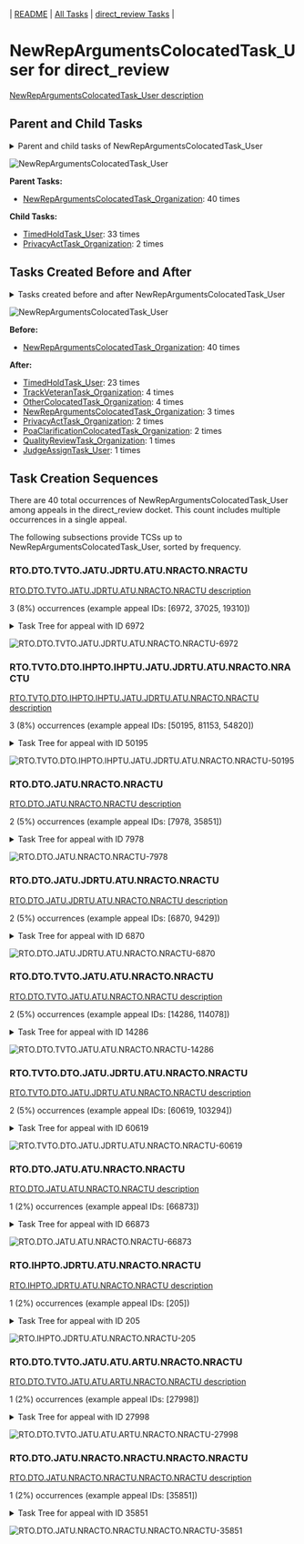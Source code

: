 <!-- DO NOT EDIT THIS FILE.  This file is autogenerated. -->
| [README](../README.md) | [All Tasks](../alltasks.md) | [direct_review Tasks](tasklist.md) |

# NewRepArgumentsColocatedTask_User for direct_review

[NewRepArgumentsColocatedTask_User description](../descr/NewRepArgumentsColocatedTask_User.md)

## Parent and Child Tasks

<details><summary markdown='span'>Parent and child tasks of NewRepArgumentsColocatedTask_User
</summary>

```
digraph G {
rankdir=LR;
node [shape=box]
"NewRepArgumentsColocatedTask_User" -> "TimedHoldTask_User" [label=33]
"NewRepArgumentsColocatedTask_User" -> "PrivacyActTask_Organization" [label=2]
"NewRepArgumentsColocatedTask_Organization" -> "NewRepArgumentsColocatedTask_User" [label=40]
}
```
</details>

![NewRepArgumentsColocatedTask_User](dot/NewRepArgumentsColocatedTask_User-parentchild.dot.png)

**Parent Tasks:**

   * [NewRepArgumentsColocatedTask_Organization](NewRepArgumentsColocatedTask_Organization.md): 40 times

**Child Tasks:**

   * [TimedHoldTask_User](TimedHoldTask_User.md): 33 times
   * [PrivacyActTask_Organization](PrivacyActTask_Organization.md): 2 times

## Tasks Created Before and After

<details><summary markdown='span'>Tasks created before and after NewRepArgumentsColocatedTask_User</summary>

```
digraph G {
rankdir=LR;

"NewRepArgumentsColocatedTask_User" -> "TimedHoldTask_User" [label=23]
"NewRepArgumentsColocatedTask_User" -> "TrackVeteranTask_Organization" [label=4]
"NewRepArgumentsColocatedTask_User" -> "OtherColocatedTask_Organization" [label=4]
"NewRepArgumentsColocatedTask_User" -> "NewRepArgumentsColocatedTask_Organization" [label=3]
"NewRepArgumentsColocatedTask_User" -> "PrivacyActTask_Organization" [label=2]
"NewRepArgumentsColocatedTask_User" -> "PoaClarificationColocatedTask_Organization" [label=2]
"NewRepArgumentsColocatedTask_User" -> "QualityReviewTask_Organization" [label=1]
"NewRepArgumentsColocatedTask_User" -> "JudgeAssignTask_User" [label=1]
"NewRepArgumentsColocatedTask_Organization" -> "NewRepArgumentsColocatedTask_User" [label=40]
}
```
</details>

![NewRepArgumentsColocatedTask_User](dot/NewRepArgumentsColocatedTask_User.dot.png)

**Before:**

   * [NewRepArgumentsColocatedTask_Organization](NewRepArgumentsColocatedTask_Organization.md): 40 times

**After:**

   * [TimedHoldTask_User](TimedHoldTask_User.md): 23 times
   * [TrackVeteranTask_Organization](TrackVeteranTask_Organization.md): 4 times
   * [OtherColocatedTask_Organization](OtherColocatedTask_Organization.md): 4 times
   * [NewRepArgumentsColocatedTask_Organization](NewRepArgumentsColocatedTask_Organization.md): 3 times
   * [PrivacyActTask_Organization](PrivacyActTask_Organization.md): 2 times
   * [PoaClarificationColocatedTask_Organization](PoaClarificationColocatedTask_Organization.md): 2 times
   * [QualityReviewTask_Organization](QualityReviewTask_Organization.md): 1 times
   * [JudgeAssignTask_User](JudgeAssignTask_User.md): 1 times

## Task Creation Sequences

There are 40 total occurrences of NewRepArgumentsColocatedTask_User among appeals in the direct_review docket.  This count includes multiple occurrences in a single appeal.

The following subsections provide TCSs up to NewRepArgumentsColocatedTask_User, sorted by frequency.

### RTO.DTO.TVTO.JATU.JDRTU.ATU.NRACTO.NRACTU

[RTO.DTO.TVTO.JATU.JDRTU.ATU.NRACTO.NRACTU description](../descr/RTO.DTO.TVTO.JATU.JDRTU.ATU.NRACTO.NRACTU.md)

3 (8%) occurrences (example appeal IDs: [6972, 37025, 19310])

<details><summary markdown='span'>Task Tree for appeal with ID 6972</summary>

```
@startuml
skinparam {
  ObjectBorderColor #555
  ObjectBorderThickness 0
  ObjectFontStyle bold
  ObjectFontSize 14
  ObjectAttributeFontColor #333
  ObjectAttributeFontSize 12
}
  object 0.RootTask #8dd3c7 {
Organization
}
  object 1.DistributionTask #ffffb3 {
Organization
}
  object 2.TrackVeteranTask #bebada {
Organization
}
  object 3.JudgeAssignTask #ccebc5 {
User
}
  object 4.JudgeDecisionReviewTask #d9d9d9 {
User
}
  object 5.AttorneyTask #bc80bd {
User
}
  object 6.NewRepArgumentsColocatedTask #ffed6f {
Organization
}
  object 7.NewRepArgumentsColocatedTask #ffed6f {
User  <back:white>    </back>
}
  object 8.TimedHoldTask #fccde5 {
User
}
  object 9.NewRepArgumentsColocatedTask #ffed6f {
Organization
}
  object 10.NewRepArgumentsColocatedTask #ffed6f {
User  <back:white>    </back>
}
  object 11.TimedHoldTask #fccde5 {
User
}
  object 12.BvaDispatchTask #b3de69 {
Organization
}
  object 13.BvaDispatchTask #b3de69 {
User
}
0.RootTask -- 1.DistributionTask
0.RootTask -- 2.TrackVeteranTask
0.RootTask -- 3.JudgeAssignTask
0.RootTask -- 4.JudgeDecisionReviewTask
4.JudgeDecisionReviewTask -- 5.AttorneyTask
5.AttorneyTask -- 6.NewRepArgumentsColocatedTask
6.NewRepArgumentsColocatedTask -- 7.NewRepArgumentsColocatedTask
7.NewRepArgumentsColocatedTask -- 8.TimedHoldTask
5.AttorneyTask -- 9.NewRepArgumentsColocatedTask
9.NewRepArgumentsColocatedTask -- 10.NewRepArgumentsColocatedTask
10.NewRepArgumentsColocatedTask -- 11.TimedHoldTask
0.RootTask -- 12.BvaDispatchTask
12.BvaDispatchTask -- 13.BvaDispatchTask
@enduml
```
</details>

![RTO.DTO.TVTO.JATU.JDRTU.ATU.NRACTO.NRACTU-6972](uml/RTO.DTO.TVTO.JATU.JDRTU.ATU.NRACTO.NRACTU-6972.png)

### RTO.TVTO.DTO.IHPTO.IHPTU.JATU.JDRTU.ATU.NRACTO.NRACTU

[RTO.TVTO.DTO.IHPTO.IHPTU.JATU.JDRTU.ATU.NRACTO.NRACTU description](../descr/RTO.TVTO.DTO.IHPTO.IHPTU.JATU.JDRTU.ATU.NRACTO.NRACTU.md)

3 (8%) occurrences (example appeal IDs: [50195, 81153, 54820])

<details><summary markdown='span'>Task Tree for appeal with ID 50195</summary>

```
@startuml
skinparam {
  ObjectBorderColor #555
  ObjectBorderThickness 0
  ObjectFontStyle bold
  ObjectFontSize 14
  ObjectAttributeFontColor #333
  ObjectAttributeFontSize 12
}
  object 0.RootTask #8dd3c7 {
Organization
}
  object 1.TrackVeteranTask #bebada {
Organization
}
  object 2.DistributionTask #ffffb3 {
Organization
}
  object 3.InformalHearingPresentationTask #fdb462 {
Organization
}
  object 4.InformalHearingPresentationTask #fdb462 {
User
}
  object 5.JudgeAssignTask #ccebc5 {
User
}
  object 6.JudgeDecisionReviewTask #d9d9d9 {
User
}
  object 7.AttorneyTask #bc80bd {
User
}
  object 8.NewRepArgumentsColocatedTask #ffed6f {
Organization
}
  object 9.NewRepArgumentsColocatedTask #ffed6f {
User  <back:white>    </back>
}
  object 10.TimedHoldTask #fccde5 {
User
}
  object 11.BvaDispatchTask #b3de69 {
Organization
}
  object 12.BvaDispatchTask #b3de69 {
User
}
0.RootTask -- 1.TrackVeteranTask
0.RootTask -- 2.DistributionTask
2.DistributionTask -- 3.InformalHearingPresentationTask
3.InformalHearingPresentationTask -- 4.InformalHearingPresentationTask
0.RootTask -- 5.JudgeAssignTask
0.RootTask -- 6.JudgeDecisionReviewTask
6.JudgeDecisionReviewTask -- 7.AttorneyTask
7.AttorneyTask -- 8.NewRepArgumentsColocatedTask
8.NewRepArgumentsColocatedTask -- 9.NewRepArgumentsColocatedTask
9.NewRepArgumentsColocatedTask -- 10.TimedHoldTask
0.RootTask -- 11.BvaDispatchTask
11.BvaDispatchTask -- 12.BvaDispatchTask
@enduml
```
</details>

![RTO.TVTO.DTO.IHPTO.IHPTU.JATU.JDRTU.ATU.NRACTO.NRACTU-50195](uml/RTO.TVTO.DTO.IHPTO.IHPTU.JATU.JDRTU.ATU.NRACTO.NRACTU-50195.png)

### RTO.DTO.JATU.NRACTO.NRACTU

[RTO.DTO.JATU.NRACTO.NRACTU description](../descr/RTO.DTO.JATU.NRACTO.NRACTU.md)

2 (5%) occurrences (example appeal IDs: [7978, 35851])

<details><summary markdown='span'>Task Tree for appeal with ID 7978</summary>

```
@startuml
skinparam {
  ObjectBorderColor #555
  ObjectBorderThickness 0
  ObjectFontStyle bold
  ObjectFontSize 14
  ObjectAttributeFontColor #333
  ObjectAttributeFontSize 12
}
  object 0.RootTask #8dd3c7 {
Organization
}
  object 1.DistributionTask #ffffb3 {
Organization
}
  object 2.JudgeAssignTask #ccebc5 {
User
}
  object 3.JudgeDecisionReviewTask #d9d9d9 {
User
}
  object 4.AttorneyTask #bc80bd {
User
}
  object 5.NewRepArgumentsColocatedTask #ffed6f {
Organization
}
  object 6.NewRepArgumentsColocatedTask #ffed6f {
User  <back:white>    </back>
}
  object 7.PrivacyActTask #ccebc5 {
Organization
}
  object 8.PrivacyActTask #ccebc5 {
User
}
  object 9.ExtensionColocatedTask #ffed6f {
Organization
}
  object 10.ExtensionColocatedTask #ffed6f {
User
}
  object 11.JudgeAssignTask #ccebc5 {
User
}
  object 12.JudgeAssignTask #ccebc5 {
User
}
  object 13.JudgeAssignTask #ccebc5 {
User
}
  object 14.JudgeDecisionReviewTask #d9d9d9 {
User
}
  object 15.AttorneyTask #bc80bd {
User
}
  object 16.BvaDispatchTask #b3de69 {
Organization
}
  object 17.BvaDispatchTask #b3de69 {
User
}
0.RootTask -- 1.DistributionTask
0.RootTask -- 2.JudgeAssignTask
0.RootTask -- 3.JudgeDecisionReviewTask
3.JudgeDecisionReviewTask -- 4.AttorneyTask
4.AttorneyTask -- 5.NewRepArgumentsColocatedTask
5.NewRepArgumentsColocatedTask -- 6.NewRepArgumentsColocatedTask
6.NewRepArgumentsColocatedTask -- 7.PrivacyActTask
7.PrivacyActTask -- 8.PrivacyActTask
4.AttorneyTask -- 9.ExtensionColocatedTask
9.ExtensionColocatedTask -- 10.ExtensionColocatedTask
0.RootTask -- 11.JudgeAssignTask
0.RootTask -- 12.JudgeAssignTask
0.RootTask -- 13.JudgeAssignTask
0.RootTask -- 14.JudgeDecisionReviewTask
14.JudgeDecisionReviewTask -- 15.AttorneyTask
0.RootTask -- 16.BvaDispatchTask
16.BvaDispatchTask -- 17.BvaDispatchTask
@enduml
```
</details>

![RTO.DTO.JATU.NRACTO.NRACTU-7978](uml/RTO.DTO.JATU.NRACTO.NRACTU-7978.png)

### RTO.DTO.JATU.JDRTU.ATU.NRACTO.NRACTU

[RTO.DTO.JATU.JDRTU.ATU.NRACTO.NRACTU description](../descr/RTO.DTO.JATU.JDRTU.ATU.NRACTO.NRACTU.md)

2 (5%) occurrences (example appeal IDs: [6870, 9429])

<details><summary markdown='span'>Task Tree for appeal with ID 6870</summary>

```
@startuml
skinparam {
  ObjectBorderColor #555
  ObjectBorderThickness 0
  ObjectFontStyle bold
  ObjectFontSize 14
  ObjectAttributeFontColor #333
  ObjectAttributeFontSize 12
}
  object 0.RootTask #8dd3c7 {
Organization
}
  object 1.TrackVeteranTask #bebada {
Organization
}
  object 2.DistributionTask #ffffb3 {
Organization
}
  object 3.TrackVeteranTask #bebada {
Organization
}
  object 4.JudgeAssignTask #ccebc5 {
User
}
  object 5.JudgeDecisionReviewTask #d9d9d9 {
User
}
  object 6.AttorneyTask #bc80bd {
User
}
  object 7.NewRepArgumentsColocatedTask #ffed6f {
Organization
}
  object 8.NewRepArgumentsColocatedTask #ffed6f {
User  <back:white>    </back>
}
  object 9.NewRepArgumentsColocatedTask #ffed6f {
User  <back:white>    </back>
}
  object 10.TimedHoldTask #fccde5 {
User
}
  object 11.TrackVeteranTask #bebada {
Organization
}
  object 12.FoiaColocatedTask #fccde5 {
Organization
}
  object 13.FoiaTask #fb8072 {
Organization
}
  object 14.FoiaTask #fb8072 {
User
}
  object 15.TrackVeteranTask #bebada {
Organization
}
  object 16.TrackVeteranTask #bebada {
Organization
}
0.RootTask -- 1.TrackVeteranTask
0.RootTask -- 2.DistributionTask
0.RootTask -- 3.TrackVeteranTask
0.RootTask -- 4.JudgeAssignTask
0.RootTask -- 5.JudgeDecisionReviewTask
5.JudgeDecisionReviewTask -- 6.AttorneyTask
6.AttorneyTask -- 7.NewRepArgumentsColocatedTask
7.NewRepArgumentsColocatedTask -- 8.NewRepArgumentsColocatedTask
7.NewRepArgumentsColocatedTask -- 9.NewRepArgumentsColocatedTask
9.NewRepArgumentsColocatedTask -- 10.TimedHoldTask
0.RootTask -- 11.TrackVeteranTask
6.AttorneyTask -- 12.FoiaColocatedTask
12.FoiaColocatedTask -- 13.FoiaTask
13.FoiaTask -- 14.FoiaTask
0.RootTask -- 15.TrackVeteranTask
0.RootTask -- 16.TrackVeteranTask
@enduml
```
</details>

![RTO.DTO.JATU.JDRTU.ATU.NRACTO.NRACTU-6870](uml/RTO.DTO.JATU.JDRTU.ATU.NRACTO.NRACTU-6870.png)

### RTO.DTO.TVTO.JATU.ATU.NRACTO.NRACTU

[RTO.DTO.TVTO.JATU.ATU.NRACTO.NRACTU description](../descr/RTO.DTO.TVTO.JATU.ATU.NRACTO.NRACTU.md)

2 (5%) occurrences (example appeal IDs: [14286, 114078])

<details><summary markdown='span'>Task Tree for appeal with ID 14286</summary>

```
@startuml
skinparam {
  ObjectBorderColor #555
  ObjectBorderThickness 0
  ObjectFontStyle bold
  ObjectFontSize 14
  ObjectAttributeFontColor #333
  ObjectAttributeFontSize 12
}
  object 0.RootTask #8dd3c7 {
Organization
}
  object 1.TrackVeteranTask #bebada {
Organization
}
  object 2.DistributionTask #ffffb3 {
Organization
}
  object 3.InformalHearingPresentationTask #fdb462 {
Organization
}
  object 4.TrackVeteranTask #bebada {
Organization
}
  object 5.JudgeAssignTask #ccebc5 {
User
}
  object 6.JudgeDecisionReviewTask #d9d9d9 {
User
}
  object 7.AttorneyTask #bc80bd {
User
}
  object 8.NewRepArgumentsColocatedTask #ffed6f {
Organization
}
  object 9.NewRepArgumentsColocatedTask #ffed6f {
User  <back:white>    </back>
}
  object 10.TimedHoldTask #fccde5 {
User
}
  object 11.JudgeDecisionReviewTask #d9d9d9 {
User
}
  object 12.JudgeDecisionReviewTask #d9d9d9 {
User
}
  object 13.BvaDispatchTask #b3de69 {
Organization
}
  object 14.BvaDispatchTask #b3de69 {
User
}
0.RootTask -- 1.TrackVeteranTask
0.RootTask -- 2.DistributionTask
2.DistributionTask -- 3.InformalHearingPresentationTask
0.RootTask -- 4.TrackVeteranTask
0.RootTask -- 5.JudgeAssignTask
0.RootTask -- 6.JudgeDecisionReviewTask
12.JudgeDecisionReviewTask -- 7.AttorneyTask
7.AttorneyTask -- 8.NewRepArgumentsColocatedTask
8.NewRepArgumentsColocatedTask -- 9.NewRepArgumentsColocatedTask
9.NewRepArgumentsColocatedTask -- 10.TimedHoldTask
0.RootTask -- 11.JudgeDecisionReviewTask
0.RootTask -- 12.JudgeDecisionReviewTask
0.RootTask -- 13.BvaDispatchTask
13.BvaDispatchTask -- 14.BvaDispatchTask
@enduml
```
</details>

![RTO.DTO.TVTO.JATU.ATU.NRACTO.NRACTU-14286](uml/RTO.DTO.TVTO.JATU.ATU.NRACTO.NRACTU-14286.png)

### RTO.TVTO.DTO.JATU.JDRTU.ATU.NRACTO.NRACTU

[RTO.TVTO.DTO.JATU.JDRTU.ATU.NRACTO.NRACTU description](../descr/RTO.TVTO.DTO.JATU.JDRTU.ATU.NRACTO.NRACTU.md)

2 (5%) occurrences (example appeal IDs: [60619, 103294])

<details><summary markdown='span'>Task Tree for appeal with ID 60619</summary>

```
@startuml
skinparam {
  ObjectBorderColor #555
  ObjectBorderThickness 0
  ObjectFontStyle bold
  ObjectFontSize 14
  ObjectAttributeFontColor #333
  ObjectAttributeFontSize 12
}
  object 0.RootTask #8dd3c7 {
Organization
}
  object 1.TrackVeteranTask #bebada {
Organization
}
  object 2.DistributionTask #ffffb3 {
Organization
}
  object 3.JudgeAssignTask #ccebc5 {
User
}
  object 4.JudgeDecisionReviewTask #d9d9d9 {
User
}
  object 5.AttorneyTask #bc80bd {
User
}
  object 6.NewRepArgumentsColocatedTask #ffed6f {
Organization
}
  object 7.NewRepArgumentsColocatedTask #ffed6f {
User  <back:white>    </back>
}
  object 8.TimedHoldTask #fccde5 {
User
}
  object 9.BvaDispatchTask #b3de69 {
Organization
}
  object 10.BvaDispatchTask #b3de69 {
User
}
0.RootTask -- 1.TrackVeteranTask
0.RootTask -- 2.DistributionTask
0.RootTask -- 3.JudgeAssignTask
0.RootTask -- 4.JudgeDecisionReviewTask
4.JudgeDecisionReviewTask -- 5.AttorneyTask
5.AttorneyTask -- 6.NewRepArgumentsColocatedTask
6.NewRepArgumentsColocatedTask -- 7.NewRepArgumentsColocatedTask
7.NewRepArgumentsColocatedTask -- 8.TimedHoldTask
0.RootTask -- 9.BvaDispatchTask
9.BvaDispatchTask -- 10.BvaDispatchTask
@enduml
```
</details>

![RTO.TVTO.DTO.JATU.JDRTU.ATU.NRACTO.NRACTU-60619](uml/RTO.TVTO.DTO.JATU.JDRTU.ATU.NRACTO.NRACTU-60619.png)

### RTO.DTO.JATU.ATU.NRACTO.NRACTU

[RTO.DTO.JATU.ATU.NRACTO.NRACTU description](../descr/RTO.DTO.JATU.ATU.NRACTO.NRACTU.md)

1 (2%) occurrences (example appeal IDs: [66873])

<details><summary markdown='span'>Task Tree for appeal with ID 66873</summary>

```
@startuml
skinparam {
  ObjectBorderColor #555
  ObjectBorderThickness 0
  ObjectFontStyle bold
  ObjectFontSize 14
  ObjectAttributeFontColor #333
  ObjectAttributeFontSize 12
}
  object 0.RootTask #8dd3c7 {
Organization
}
  object 1.TrackVeteranTask #bebada {
Organization
}
  object 2.DistributionTask #ffffb3 {
Organization
}
  object 3.JudgeAssignTask #ccebc5 {
User
}
  object 4.JudgeDecisionReviewTask #d9d9d9 {
User
}
  object 5.AttorneyTask #bc80bd {
User
}
  object 6.NewRepArgumentsColocatedTask #ffed6f {
Organization
}
  object 7.NewRepArgumentsColocatedTask #ffed6f {
User  <back:white>    </back>
}
  object 8.TimedHoldTask #fccde5 {
User
}
  object 9.JudgeDecisionReviewTask #d9d9d9 {
User
}
  object 10.BvaDispatchTask #b3de69 {
Organization
}
  object 11.BvaDispatchTask #b3de69 {
User
}
  object 12.BvaDispatchTask #b3de69 {
User
}
  object 13.JudgeDispatchReturnTask #ffffb3 {
User
}
  object 14.JudgeDispatchReturnTask #ffffb3 {
User
}
0.RootTask -- 1.TrackVeteranTask
0.RootTask -- 2.DistributionTask
0.RootTask -- 3.JudgeAssignTask
0.RootTask -- 4.JudgeDecisionReviewTask
9.JudgeDecisionReviewTask -- 5.AttorneyTask
5.AttorneyTask -- 6.NewRepArgumentsColocatedTask
6.NewRepArgumentsColocatedTask -- 7.NewRepArgumentsColocatedTask
7.NewRepArgumentsColocatedTask -- 8.TimedHoldTask
0.RootTask -- 9.JudgeDecisionReviewTask
0.RootTask -- 10.BvaDispatchTask
10.BvaDispatchTask -- 11.BvaDispatchTask
10.BvaDispatchTask -- 12.BvaDispatchTask
12.BvaDispatchTask -- 13.JudgeDispatchReturnTask
12.BvaDispatchTask -- 14.JudgeDispatchReturnTask
@enduml
```
</details>

![RTO.DTO.JATU.ATU.NRACTO.NRACTU-66873](uml/RTO.DTO.JATU.ATU.NRACTO.NRACTU-66873.png)

### RTO.IHPTO.JDRTU.ATU.NRACTO.NRACTU

[RTO.IHPTO.JDRTU.ATU.NRACTO.NRACTU description](../descr/RTO.IHPTO.JDRTU.ATU.NRACTO.NRACTU.md)

1 (2%) occurrences (example appeal IDs: [205])

<details><summary markdown='span'>Task Tree for appeal with ID 205</summary>

```
@startuml
skinparam {
  ObjectBorderColor #555
  ObjectBorderThickness 0
  ObjectFontStyle bold
  ObjectFontSize 14
  ObjectAttributeFontColor #333
  ObjectAttributeFontSize 12
}
  object 0.RootTask #8dd3c7 {
Organization
}
  object 1.InformalHearingPresentationTask #fdb462 {
Organization
}
  object 2.JudgeDecisionReviewTask #d9d9d9 {
User
}
  object 3.AttorneyTask #bc80bd {
User
}
  object 4.NewRepArgumentsColocatedTask #ffed6f {
Organization
}
  object 5.NewRepArgumentsColocatedTask #ffed6f {
User  <back:white>    </back>
}
  object 6.TrackVeteranTask #bebada {
Organization
}
  object 7.BvaDispatchTask #b3de69 {
Organization
}
  object 8.BvaDispatchTask #b3de69 {
User
}
  object 9.HearingRelatedMailTask #8dd3c7 {
Organization
}
  object 10.HearingRelatedMailTask #8dd3c7 {
Organization
}
  object 11.HearingRelatedMailTask #8dd3c7 {
User
}
0.RootTask -- 1.InformalHearingPresentationTask
0.RootTask -- 2.JudgeDecisionReviewTask
2.JudgeDecisionReviewTask -- 3.AttorneyTask
3.AttorneyTask -- 4.NewRepArgumentsColocatedTask
4.NewRepArgumentsColocatedTask -- 5.NewRepArgumentsColocatedTask
0.RootTask -- 6.TrackVeteranTask
0.RootTask -- 7.BvaDispatchTask
7.BvaDispatchTask -- 8.BvaDispatchTask
0.RootTask -- 9.HearingRelatedMailTask
9.HearingRelatedMailTask -- 10.HearingRelatedMailTask
10.HearingRelatedMailTask -- 11.HearingRelatedMailTask
@enduml
```
</details>

![RTO.IHPTO.JDRTU.ATU.NRACTO.NRACTU-205](uml/RTO.IHPTO.JDRTU.ATU.NRACTO.NRACTU-205.png)

### RTO.DTO.TVTO.JATU.ATU.ARTU.NRACTO.NRACTU

[RTO.DTO.TVTO.JATU.ATU.ARTU.NRACTO.NRACTU description](../descr/RTO.DTO.TVTO.JATU.ATU.ARTU.NRACTO.NRACTU.md)

1 (2%) occurrences (example appeal IDs: [27998])

<details><summary markdown='span'>Task Tree for appeal with ID 27998</summary>

```
@startuml
skinparam {
  ObjectBorderColor #555
  ObjectBorderThickness 0
  ObjectFontStyle bold
  ObjectFontSize 14
  ObjectAttributeFontColor #333
  ObjectAttributeFontSize 12
}
  object 0.RootTask #8dd3c7 {
Organization
}
  object 1.TrackVeteranTask #bebada {
Organization
}
  object 2.DistributionTask #ffffb3 {
Organization
}
  object 3.InformalHearingPresentationTask #fdb462 {
Organization
}
  object 4.TrackVeteranTask #bebada {
Organization
}
  object 5.JudgeAssignTask #ccebc5 {
User
}
  object 6.JudgeDecisionReviewTask #d9d9d9 {
User
}
  object 7.AttorneyTask #bc80bd {
User
}
  object 8.JudgeDecisionReviewTask #d9d9d9 {
User
}
  object 9.AttorneyRewriteTask #b3de69 {
User
}
  object 10.NewRepArgumentsColocatedTask #ffed6f {
Organization
}
  object 11.NewRepArgumentsColocatedTask #ffed6f {
User  <back:white>    </back>
}
  object 12.TimedHoldTask #fccde5 {
User
}
  object 13.JudgeDecisionReviewTask #d9d9d9 {
User
}
  object 14.BvaDispatchTask #b3de69 {
Organization
}
  object 15.BvaDispatchTask #b3de69 {
User
}
0.RootTask -- 1.TrackVeteranTask
0.RootTask -- 2.DistributionTask
2.DistributionTask -- 3.InformalHearingPresentationTask
0.RootTask -- 4.TrackVeteranTask
0.RootTask -- 5.JudgeAssignTask
0.RootTask -- 6.JudgeDecisionReviewTask
13.JudgeDecisionReviewTask -- 7.AttorneyTask
0.RootTask -- 8.JudgeDecisionReviewTask
13.JudgeDecisionReviewTask -- 9.AttorneyRewriteTask
9.AttorneyRewriteTask -- 10.NewRepArgumentsColocatedTask
10.NewRepArgumentsColocatedTask -- 11.NewRepArgumentsColocatedTask
11.NewRepArgumentsColocatedTask -- 12.TimedHoldTask
0.RootTask -- 13.JudgeDecisionReviewTask
0.RootTask -- 14.BvaDispatchTask
14.BvaDispatchTask -- 15.BvaDispatchTask
@enduml
```
</details>

![RTO.DTO.TVTO.JATU.ATU.ARTU.NRACTO.NRACTU-27998](uml/RTO.DTO.TVTO.JATU.ATU.ARTU.NRACTO.NRACTU-27998.png)

### RTO.DTO.JATU.NRACTO.NRACTU.NRACTO.NRACTU

[RTO.DTO.JATU.NRACTO.NRACTU.NRACTO.NRACTU description](../descr/RTO.DTO.JATU.NRACTO.NRACTU.NRACTO.NRACTU.md)

1 (2%) occurrences (example appeal IDs: [35851])

<details><summary markdown='span'>Task Tree for appeal with ID 35851</summary>

```
@startuml
skinparam {
  ObjectBorderColor #555
  ObjectBorderThickness 0
  ObjectFontStyle bold
  ObjectFontSize 14
  ObjectAttributeFontColor #333
  ObjectAttributeFontSize 12
}
  object 0.RootTask #8dd3c7 {
Organization
}
  object 1.TrackVeteranTask #bebada {
Organization
}
  object 2.DistributionTask #ffffb3 {
Organization
}
  object 3.InformalHearingPresentationTask #fdb462 {
Organization
}
  object 4.JudgeAssignTask #ccebc5 {
User
}
  object 5.JudgeDecisionReviewTask #d9d9d9 {
User
}
  object 6.AttorneyTask #bc80bd {
User
}
  object 7.NewRepArgumentsColocatedTask #ffed6f {
Organization
}
  object 8.NewRepArgumentsColocatedTask #ffed6f {
User  <back:white>    </back>
}
  object 9.NewRepArgumentsColocatedTask #ffed6f {
User  <back:white>    </back>
}
  object 10.NewRepArgumentsColocatedTask #ffed6f {
Organization
}
  object 11.NewRepArgumentsColocatedTask #ffed6f {
User  <back:white>    </back>
}
  object 12.TimedHoldTask #fccde5 {
User
}
  object 13.JudgeAssignTask #ccebc5 {
User
}
  object 14.JudgeDecisionReviewTask #d9d9d9 {
User
}
  object 15.AttorneyTask #bc80bd {
User
}
  object 16.JudgeDecisionReviewTask #d9d9d9 {
User
}
  object 17.JudgeDecisionReviewTask #d9d9d9 {
User
}
  object 18.JudgeDecisionReviewTask #d9d9d9 {
User
}
  object 19.BvaDispatchTask #b3de69 {
Organization
}
  object 20.BvaDispatchTask #b3de69 {
User
}
0.RootTask -- 1.TrackVeteranTask
0.RootTask -- 2.DistributionTask
2.DistributionTask -- 3.InformalHearingPresentationTask
0.RootTask -- 4.JudgeAssignTask
0.RootTask -- 5.JudgeDecisionReviewTask
5.JudgeDecisionReviewTask -- 6.AttorneyTask
6.AttorneyTask -- 7.NewRepArgumentsColocatedTask
7.NewRepArgumentsColocatedTask -- 8.NewRepArgumentsColocatedTask
7.NewRepArgumentsColocatedTask -- 9.NewRepArgumentsColocatedTask
6.AttorneyTask -- 10.NewRepArgumentsColocatedTask
10.NewRepArgumentsColocatedTask -- 11.NewRepArgumentsColocatedTask
11.NewRepArgumentsColocatedTask -- 12.TimedHoldTask
0.RootTask -- 13.JudgeAssignTask
0.RootTask -- 14.JudgeDecisionReviewTask
18.JudgeDecisionReviewTask -- 15.AttorneyTask
0.RootTask -- 16.JudgeDecisionReviewTask
0.RootTask -- 17.JudgeDecisionReviewTask
0.RootTask -- 18.JudgeDecisionReviewTask
0.RootTask -- 19.BvaDispatchTask
19.BvaDispatchTask -- 20.BvaDispatchTask
@enduml
```
</details>

![RTO.DTO.JATU.NRACTO.NRACTU.NRACTO.NRACTU-35851](uml/RTO.DTO.JATU.NRACTO.NRACTU.NRACTO.NRACTU-35851.png)

